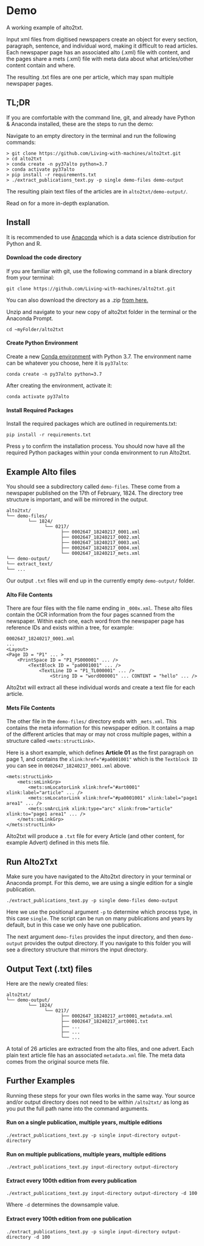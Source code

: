 # Demo 

A working example of alto2txt. 

Input xml files from digitised newspapers create an object for every section, paragraph, sentence, and individual word, making it difficult to read articles. Each newspaper page has an associated alto (.xml) file with content, and the pages share a mets (.xml) file with meta data about what articles/other content contain and where.

The resulting .txt files are one per article, which may span multiple newspaper pages. 

## TL;DR

If you are comfortable with the command line, git, and already have Python & Anaconda installed, these are the steps to run the demo: 

Navigate to an empty directory in the terminal and run the following commands:

```
> git clone https://github.com/Living-with-machines/alto2txt.git
> cd alto2txt
> conda create -n py37alto python=3.7
> conda activate py37alto
> pip install -r requirements.txt
> ./extract_publications_text.py -p single demo-files demo-output 
```
The resulting plain text files of the articles are in `alto2txt/demo-output/`. 

Read on for a more in-depth explanation.

## Install

It is recommended to use [Anaconda](https://docs.anaconda.com/anaconda/install/index.html) which is a data science distribution for Python and R. 

#### Download the code directory

If you are familiar with git, use the following command in a blank directory from your terminal:

```
git clone https://github.com/Living-with-machines/alto2txt.git
```

You can also download the directory as a .zip [from here.](https://github.com/Living-with-machines/alto2txt/archive/refs/heads/master.zip)

Unzip and navigate to your new copy of alto2txt folder in the terminal or the Anaconda Prompt. 

```
cd ~myFolder/alto2txt
```

#### Create Python Environment

Create a new [Conda environment](https://docs.conda.io/projects/conda/en/latest/user-guide/tasks/manage-environments.html) with Python 3.7.  The environment name can be whatever you choose, here it is `py37alto`:

```
conda create -n py37alto python=3.7
```
After creating the environment, activate it:

```
conda activate py37alto
```
#### Install Required Packages


Install the required packages which are outlined in requirements.txt:

```
pip install -r requirements.txt
```
Press `y` to confirm the installation process. You should now have all the required Python packages within your conda environment to run Alto2txt. 

## Example Alto files

You should see a subdirectory called `demo-files`. These come from a newspaper published on the 17th of February, 1824. The directory tree structure is important, and will be mirrored in the output. 

```
alto2txt/
└── demo-files/
        └── 1824/
              └── 0217/
                    ├── 0002647_18240217_0001.xml
                    ├── 0002647_18240217_0002.xml
                    ├── 0002647_18240217_0003.xml
                    ├── 0002647_18240217_0004.xml
                    └── 0002647_18240217_mets.xml
└── demo-output/
└── extract_text/
└── ...
```
Our output `.txt` files will end up in the currently empty `demo-output/` folder. 

#### Alto File Contents

There are four files with the file name ending in `_000x.xml`. These alto files contain the OCR information from the four pages scanned from the newspaper. Within each one, each word from the newspaper page has reference IDs and exists within a tree, for example:

```
0002647_18240217_0001.xml
...
<Layout>
<Page ID = "P1" ... >
    <PrintSpace ID = "P1_PS000001" ... />
        <TextBlock ID = "pa0001001" ... />
            <TextLine ID = "P1_TL000001" ... />
                <String ID = "word000001" ... CONTENT = "hello" ... /> 
```

Alto2txt will extract all these individual words and create a text file for each article. 

#### Mets File Contents

The other file in the `demo-files/` directory ends with `_mets.xml`. This contains the meta information for this newspaper edition. It contains a map of the different articles that may or may not cross multiple pages, within a structure called `<mets:structLink>`. 

Here is a short example, which defines **Article 01** as the first paragraph on page 1, and contains the `xlink:href="#pa0001001"` which is the `Textblock ID` you can see in `0002647_18240217_0001.xml` above. 

```
<mets:structLink>
    <mets:smLinkGrp>
        <mets:smLocatorLink xlink:href="#art0001" xlink:label="article" ... />
        <mets:smLocatorLink xlink:href="#pa0001001" xlink:label="page1 area1" ... />
        <mets:smArcLink xlink:type="arc" xlink:from="article" xlink:to="page1 area1" ... />
    </mets:smLinkGrp>
</mets:structLink>
```
Alto2txt will produce a `.txt` file for every Article (and other content, for example Advert) defined in this mets file. 


## Run Alto2Txt

Make sure you have navigated to the Alto2txt directory in your terminal or Anaconda prompt. For this demo, we are using a single edition for a single publication. 

``` 
./extract_publications_text.py -p single demo-files demo-output 
```

Here we use the positional argument `-p` to determine which process type, in this case `single`. The script can be run on many publications and years by default, but in this case we only have one publication. 

The next argument `demo-files` provides the input directory, and then `demo-output` provides the output directory. If you navigate to this folder you will see a directory structure that mirrors the input directory. 


## Output Text (.txt) files

Here are the newly created files:

```
alto2txt/
└── demo-output/
        └── 1824/
              └── 0217/
                    ├── 0002647_18240217_art0001_metadata.xml
                    ├── 0002647_18240217_art0001.txt
                    ├── ...
                    ├── ...
                    └── ...
```
A total of 26 articles are extracted from the alto files, and one advert. Each plain text article file has an associated `metadata.xml` file. The meta data comes from the original source mets file. 

## Further Examples

Running these steps for your own files works in the same way. Your source and/or output directory does not need to be within `/alto2txt/` as long as you put the full path name into the command arguments. 


#### Run on a single publication, multiple years, multiple editions

```
./extract_publications_text.py -p single input-directory output-directory 
```


#### Run on multiple publications, multiple years, multiple editions

```
./extract_publications_text.py input-directory output-directory 
```

#### Extract every 100th edition from every publication

```
./extract_publications_text.py input-directory output-directory -d 100 
```
Where `-d` determines the downsample value. 

#### Extract every 100th edition from one publication

```
./extract_publications_text.py -p single input-directory output-directory -d 100 
```
